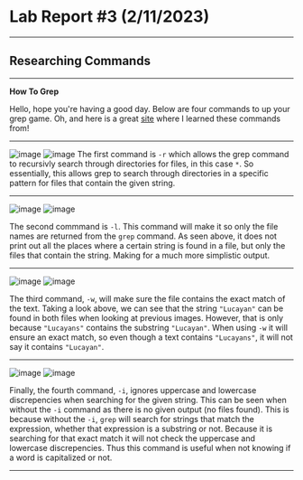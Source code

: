 # Lab Report #3 (2/11/2023)
---
## Researching Commands

---

**How To Grep** 

Hello, hope you're having a good day. Below are four commands to up your grep game. Oh, and here is a great [site](https://www.geeksforgeeks.org/grep-command-in-unixlinux/) where I learned these commands from!

---
![image](https://user-images.githubusercontent.com/81714985/218286494-8526007b-015c-40ac-b864-96e6227f7d6c.png)
![image](https://user-images.githubusercontent.com/81714985/218286643-1a772da9-7b64-41e4-9e0d-c4f76b3b2657.png)
The first command is `-r` which allows the grep command to recursivly search through directories for files, in this case `*`. So essentially, this allows grep to search through directories in a specific pattern for files that contain the given string.

---

![image](https://user-images.githubusercontent.com/81714985/218286509-293dde94-2355-4d63-ac70-59fb717000b4.png)
![image](https://user-images.githubusercontent.com/81714985/218286674-a7d41dd7-09a7-4d59-a23d-21d1bf494b1d.png)

The second commmand is `-l`. This command will make it so only the file names are returned from the `grep` command. As seen above, it does not print out all the places where a certain string is found in a file, but only the files that contain the string. Making for a much more simplistic output.

---

![image](https://user-images.githubusercontent.com/81714985/218290963-596f1d91-0384-4313-a288-c02eead3fdcb.png)
![image](https://user-images.githubusercontent.com/81714985/218286708-de43a3a2-9ded-428c-a15c-cb9550f5fa67.png)

The third command, `-w`, will make sure the file contains the exact match of the text. Taking a look above, we can see that the string `"Lucayan"` can be found in both files when looking at previous images. However, that is only because `"Lucayans"` contains the substring `"Lucayan"`. When using `-w` it will ensure an exact match, so even though a text contains `"Lucayans"`, it will not say it contains `"Lucayan"`.

---

![image](https://user-images.githubusercontent.com/81714985/218286790-9ef08959-e51c-46a4-9457-a2e69d65e91a.png)
![image](https://user-images.githubusercontent.com/81714985/218286856-ca8dd07e-4ac0-4bb5-b221-5ef8473c35f2.png)

Finally, the fourth command, `-i`, ignores uppercase and lowercase discrepencies when searching for the given string. This can be seen when without the `-i` command as there is no given output (no files found). This is because without the `-i`, `grep` will search for strings that match the expression, whether that expression is a substring or not. Because it is searching for that exact match it will not check the uppercase and lowercase discrepencies. Thus this command is useful when not knowing if a word is capitalized or not. 

---

